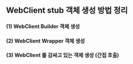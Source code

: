 ## WebClient stub 객체 생성 방법 정리 
#### (1) WebClient Builder 객체 생성 
#### (2) WebClient Wrapper 객체 생성 
#### (3) WebClient 를 감싸고 있는 객체 생성 (간접 호출)
